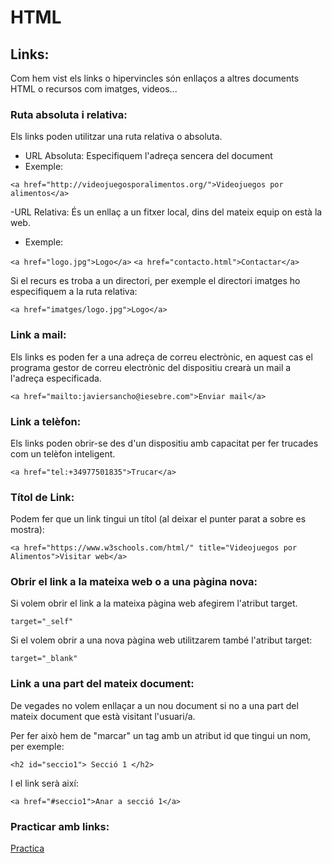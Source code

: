 # HTML

## Links:

Com hem vist els links o hipervincles són enllaços a altres documents HTML o recursos com imatges, videos...

### Ruta absoluta i relativa:

Els links poden utilitzar una ruta relativa o absoluta.

- URL Absoluta: Especifiquem l'adreça sencera del document
- Exemple:

``` <a href="http://videojuegosporalimentos.org/">Videojuegos por alimentos</a> ```

-URL Relativa: És un enllaç a un fitxer local, dins del mateix equip on està la web.
- Exemple:

``` <a href="logo.jpg">Logo</a> ```
``` <a href="contacto.html">Contactar</a> ```

Si el recurs es troba a un directori, per exemple el directori imatges ho especifiquem a la ruta relativa:

``` <a href="imatges/logo.jpg">Logo</a> ```

### Link a mail:

Els links es poden fer a una adreça de correu electrònic, en aquest cas el programa gestor de correu electrònic del dispositiu crearà un mail a l'adreça especificada.

``` <a href="mailto:javiersancho@iesebre.com">Enviar mail</a> ```

### Link a telèfon:

Els links poden obrir-se des d'un dispositiu amb capacitat per fer trucades com un telèfon inteligent.

``` <a href="tel:+34977501835">Trucar</a> ```

### Títol de Link:

Podem fer que un link tingui un títol (al deixar el punter parat a sobre es mostra):

``` <a href="https://www.w3schools.com/html/" title="Videojuegos por Alimentos">Visitar web</a> ```

### Obrir el link a la mateixa web o a una pàgina nova:

Si volem obrir el link a la mateixa pàgina web afegirem l'atribut target.

```target="_self"```

Si el volem obrir a una nova pàgina web utilitzarem també l'atribut target:

```target="_blank"```

### Link a una part del mateix document:

De vegades no volem enllaçar a un nou document si no a una part del mateix document que està visitant l'usuari/a.

Per fer això hem de "marcar" un tag amb un atribut id que tingui un nom, per exemple:

``` <h2 id="seccio1"> Secció 1 </h2> ```

I el link serà així:

``` <a href="#seccio1">Anar a secció 1</a> ```

### Practicar amb links:

[Practica](https://www.w3schools.com/html/exercise.asp?x=xrcise_links1)
